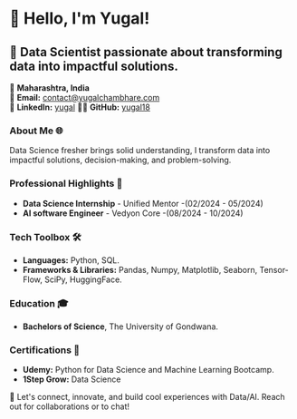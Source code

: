 # 👋 Hello, I'm Yugal!

## 🚀 Data Scientist passionate about transforming data into impactful solutions.

📍 **Maharashtra, India**  
📧 **Email:** [contact@yugalchambhare.com](mailto:yugalchambhare2001@gmail.com)  
🔗 **LinkedIn:** [yugal]([https://linkedin.com/in/yugal18](https://www.linkedin.com/in/yugalc18/))  
👨‍💻 **GitHub:** [yugal18](https://github.com/yugal18)


### About Me 🌐
Data Science fresher brings solid understanding, I transform data into impactful solutions, decision-making, and problem-solving.


### Professional Highlights 🌟
- **Data Science Internship** - Unified Mentor -(02/2024 - 05/2024)
- **AI software Engineer** - Vedyon Core -(08/2024 - 10/2024)



### Tech Toolbox 🛠️
- **Languages:** Python, SQL.
- **Frameworks & Libraries:** Pandas, Numpy, Matplotlib, Seaborn, Tensor-Flow, SciPy, HuggingFace.


### Education 🎓
- **Bachelors of Science**, The University of Gondwana.

### Certifications 📜
- **Udemy:** Python for Data Science and Machine Learning Bootcamp.
- **1Step Grow:** Data Science

🔗 Let's connect, innovate, and build cool experiences with Data/AI. Reach out for collaborations or to chat!

